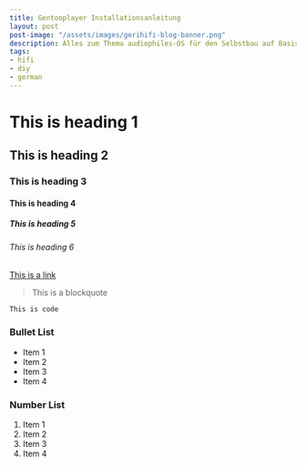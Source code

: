 ```yaml
---
title: Gentooplayer Installationsanleitung
layout: post
post-image: "/assets/images/gerihifi-blog-banner.png"
description: Alles zum Thema audiophiles-OS für den Selbstbau auf Basis von GentooPlayer.
tags:
- hifi
- diy
- german
---
```


# This is heading 1
## This is heading 2
### This is heading 3
#### This is heading 4
##### This is heading 5
###### This is heading 6

[This is a link](#)

> This is a blockquote

`This is code`

### Bullet List
* Item 1
* Item 2
* Item 3
* Item 4

### Number List
1. Item 1
2. Item 2
3. Item 3
4. Item 4